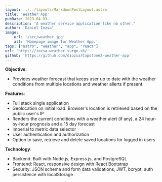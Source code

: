 ```yaml
---
layout: ../../layouts/MarkdownPostLayout.astro
title: 'Weather App'
pubDate: 2023-04-03
description: 'A weather service application like no other.'
author: 'Daniel Iozsa'
image:
    url: '/src/weather.jpg'
    alt: 'Homepage image for Weather App.'
tags: ["astro", "weather", "app", "react"]
url: 'https://iozsa-weather.surge.sh/'
github: 'https://github.com/diozsa/Capstone2-weather-app'
---
```



<!-- ## Weather App -->

**Objective**:
- Provides weather forecast that keeps user up to date with the weather conditions from multiple locations and weather allerts if present.

**Features**:
- Full stack single application
- Geolocation on initial load. Browser's location is retrieved based on the public user's IP
- Renders the current conditions with a weather alert (if any), a 24 hour-by-hour prognosis and a 15 day forecast
- Imperial to metric data selector
- User authentication and authorization
- Option to save, retrieve and delete saved locations for logged in users

**Technology**: 
- Backend: Built with Node.js, Express.js, and PostgreSQL
- Frontend: React, responsive design with React Bootstrap
- Security: JSON schema and form data validations, JWT, bcrypt, auth persistence with localStorage